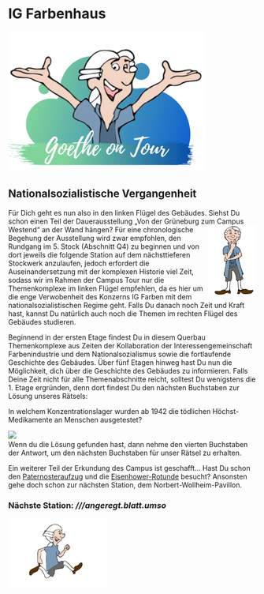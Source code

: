 # IG Farbenhaus

<p class="aligncenter">
    <img src="Logo.png" alt="centered image" width="400" />
</p>

## Nationalsozialistische Vergangenheit

Für Dich geht es nun also in den linken Flügel des Gebäudes. 
Siehst Du schon einen Teil der Dauerausstellung „Von der Grüneburg zum Campus Westend“ an der Wand hängen? <img align="right" src="Pose1_1.svg" width="100"> 
Für eine chronologische Begehung der Ausstellung wird zwar empfohlen, den Rundgang im 5. Stock (Abschnitt Q4) 
zu beginnen und von dort jeweils die folgende Station auf dem nächsttieferen Stockwerk anzulaufen, jedoch 
erfordert die Auseinandersetzung mit der komplexen Historie viel Zeit, sodass wir im Rahmen der Campus Tour 
nur die Themenkomplexe im linken Flügel empfehlen, da es hier um die enge Verwobenheit des Konzerns IG Farben 
mit dem nationalsozialistischen Regime geht. Falls Du danach noch Zeit und Kraft hast, kannst Du natürlich auch
noch die Themen im rechten Flügel des Gebäudes studieren. 

Beginnend in der ersten Etage findest Du in diesem Querbau Themenkomplexe aus Zeiten der Kollaboration der 
Interessengemeinschaft Farbenindustrie und dem Nationalsozialismus sowie die fortlaufende Geschichte des Gebäudes. 
Über fünf Etagen hinweg hast Du nun die Möglichkeit, dich über die Geschichte des Gebäudes zu informieren. 
Falls Deine Zeit nicht für alle Themenabschnitte reicht, solltest Du wenigstens die 1. Etage ergründen, 
denn dort findest Du den nächsten Buchstaben zur Lösung unseres Rätsels: 

In welchem Konzentrationslager wurden ab 1942 die tödlichen Höchst-Medikamente an Menschen ausgetestet?

<img src="Bild Q3 IG neu.png" width="300"> <br/>
Wenn du die Lösung gefunden hast, dann nehme den vierten Buchstaben der Antwort, um den nächsten Buchstaben für unser Rätsel zu erhalten.

Ein weiterer Teil der Erkundung des Campus ist geschafft… Hast Du schon den [Paternosteraufzug](IG_Farbenhaus_Paternoster.md) und die [Eisenhower-Rotunde](IG_Farbenhaus_Eisenhower_Rotunde_Cafe.md)
besucht? Ansonsten gehe doch schon zur nächsten Station, dem Norbert-Wollheim-Pavillon.

### Nächste Station: _///angeregt.blatt.umso_

<img src="Pose2.svg" width="200">
